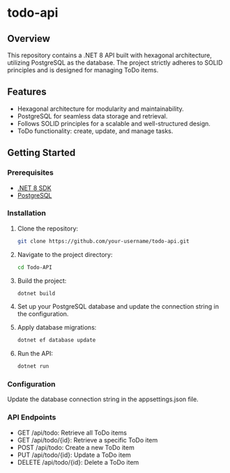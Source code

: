 # todo-api

## Overview

This repository contains a .NET 8 API built with hexagonal architecture, utilizing PostgreSQL as the database. The project strictly adheres to SOLID principles and is designed for managing ToDo items.

## Features

- Hexagonal architecture for modularity and maintainability.
- PostgreSQL for seamless data storage and retrieval.
- Follows SOLID principles for a scalable and well-structured design.
- ToDo functionality: create, update, and manage tasks.

## Getting Started

### Prerequisites

- [.NET 8 SDK](https://dotnet.microsoft.com/download/dotnet/8.0)
- [PostgreSQL](https://www.postgresql.org/download/)

### Installation

1. Clone the repository:

   ```bash
   git clone https://github.com/your-username/todo-api.git

2. Navigate to the project directory:
   ```bash
   cd Todo-API

3. Build the project:
   ```bash
   dotnet build

4. Set up your PostgreSQL database and update the connection string in the configuration.

5. Apply database migrations:
   ```bash
   dotnet ef database update

6. Run the API:
   ```bash
   dotnet run

### Configuration
Update the database connection string in the appsettings.json file.

### API Endpoints
 - GET /api/todo: Retrieve all ToDo items
 - GET /api/todo/{id}: Retrieve a specific ToDo item
 - POST /api/todo: Create a new ToDo item
 - PUT /api/todo/{id}: Update a ToDo item
 - DELETE /api/todo/{id}: Delete a ToDo item
